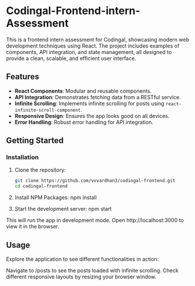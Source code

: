# Codingal-Frontend-intern-Assessment

This is a frontend intern assessment for Codingal, showcasing modern web development techniques using React. The project includes examples of components, API integration, and state management, all designed to provide a clean, scalable, and efficient user interface.

## Features

- **React Components**: Modular and reusable components.
- **API Integration**: Demonstrates fetching data from a RESTful service.
- **Infinite Scrolling**: Implements infinite scrolling for posts using `react-infinite-scroll-component`.
- **Responsive Design**: Ensures the app looks good on all devices.
- **Error Handling**: Robust error handling for API integration.

## Getting Started

### Installation

1. Clone the repository:
   ```sh
   git clone https://github.com/vvvardhan3/codingal-frontend.git
   cd codingal-frontend

2. Install NPM Packages:
   npm install

3. Start the development server:
   npm start


This will run the app in development mode. Open http://localhost:3000 to view it in the browser.

## Usage
Explore the application to see different functionalities in action:

Navigate to /posts to see the posts loaded with infinite scrolling.
Check different responsive layouts by resizing your browser window.

